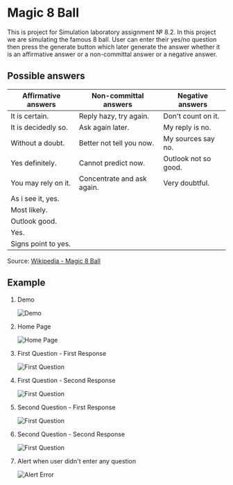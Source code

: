 # Magic 8 Ball
This is project for Simulation laboratory assignment № 8.2.
In this project we are simulating the famous 8 ball. User can enter their yes/no question then press the generate button which later generate the answer whether it is an affirmative answer or a non-committal answer or a negative answer.

## Possible answers
| Affirmative answers | Non-committal answers | Negative answers |
| ----------- | ----------- | ----------- |
| It is certain. | Reply hazy, try again. | Don't count on it. |
| It is decidedly so. | Ask again later. | My reply is no. |
| Without a doubt. | Better not tell you now. | My sources say no. |
| Yes definitely. | Cannot predict now. | Outlook not so good. |
| You may rely on it. | Concentrate and ask again. | Very doubtful. |
| As i see it, yes. |
| Most likely. |
| Outlook good. |
| Yes. |
| Signs point to yes. |


Source: [Wikipedia - Magic 8 Ball](https://en.wikipedia.org/wiki/Magic_8_Ball)

## Example

1. Demo

    ![Demo](https://github.com/Steven2110/Magic8Ball/blob/main/Images/Demo-Magic8Ball.gif)

2. Home Page

    ![Home Page](https://github.com/Steven2110/Magic8Ball/blob/main/Images/1st-Screen.png)

3. First Question - First Response

    ![First Question](https://github.com/Steven2110/Magic8Ball/blob/main/Images/2nd-Screen.png)

4. First Question - Second Response

    ![First Question](https://github.com/Steven2110/Magic8Ball/blob/main/Images/3rd-Screen.png)

5. Second Question - First Response

    ![First Question](https://github.com/Steven2110/Magic8Ball/blob/main/Images/4th-Screen.png)

6. Second Question - Second Response

    ![First Question](https://github.com/Steven2110/Magic8Ball/blob/main/Images/5th-Screen.png)

5. Alert when user didn't enter any question

    ![Alert Error](https://github.com/Steven2110/Magic8Ball/blob/main/Images/Alert-Screen.png)

